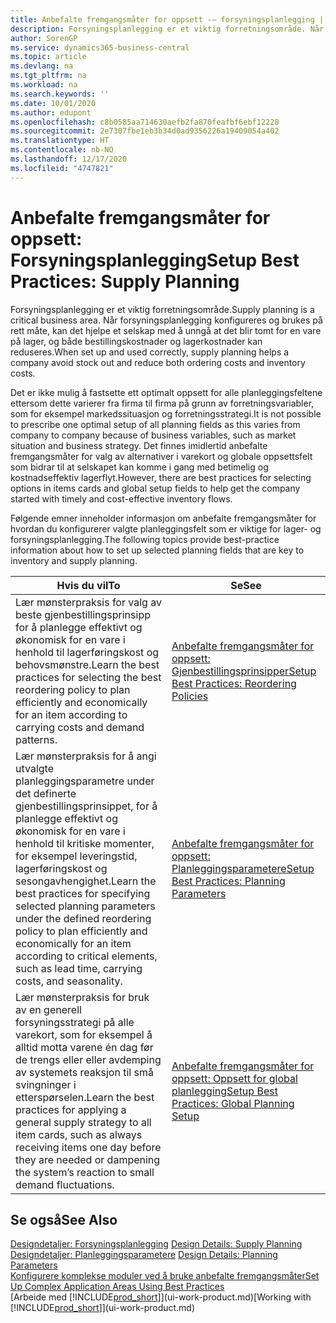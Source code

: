 ```yaml
---
title: Anbefalte fremgangsmåter for oppsett -– forsyningsplanlegging | Microsoft-dokumentasjon
description: Forsyningsplanlegging er et viktig forretningsområde. Når forsyningsplanlegging konfigureres og brukes på rett måte, kan det hjelpe et selskap med å unngå at det blir tomt for en vare på lager, og både bestillingskostnader og lagerkostnader kan reduseres.
author: SorenGP
ms.service: dynamics365-business-central
ms.topic: article
ms.devlang: na
ms.tgt_pltfrm: na
ms.workload: na
ms.search.keywords: ''
ms.date: 10/01/2020
ms.author: edupont
ms.openlocfilehash: c8b0585aa714630aefb2fa870feafbf6ebf12228
ms.sourcegitcommit: 2e7307fbe1eb3b34d0ad9356226a19409054a402
ms.translationtype: HT
ms.contentlocale: nb-NO
ms.lasthandoff: 12/17/2020
ms.locfileid: "4747821"
---
```

# <a name="setup-best-practices-supply-planning"></a><span data-ttu-id="cf3f9-104">Anbefalte fremgangsmåter for oppsett: Forsyningsplanlegging</span><span class="sxs-lookup"><span data-stu-id="cf3f9-104">Setup Best Practices: Supply Planning</span></span>
<span data-ttu-id="cf3f9-105">Forsyningsplanlegging er et viktig forretningsområde.</span><span class="sxs-lookup"><span data-stu-id="cf3f9-105">Supply planning is a critical business area.</span></span> <span data-ttu-id="cf3f9-106">Når forsyningsplanlegging konfigureres og brukes på rett måte, kan det hjelpe et selskap med å unngå at det blir tomt for en vare på lager, og både bestillingskostnader og lagerkostnader kan reduseres.</span><span class="sxs-lookup"><span data-stu-id="cf3f9-106">When set up and used correctly, supply planning helps a company avoid stock out and reduce both ordering costs and inventory costs.</span></span>  

 <span data-ttu-id="cf3f9-107">Det er ikke mulig å fastsette ett optimalt oppsett for alle planleggingsfeltene ettersom dette varierer fra firma til firma på grunn av forretningsvariabler, som for eksempel markedssituasjon og forretningsstrategi.</span><span class="sxs-lookup"><span data-stu-id="cf3f9-107">It is not possible to prescribe one optimal setup of all planning fields as this varies from company to company because of business variables, such as market situation and business strategy.</span></span> <span data-ttu-id="cf3f9-108">Det finnes imidlertid anbefalte fremgangsmåter for valg av alternativer i varekort og globale oppsettsfelt som bidrar til at selskapet kan komme i gang med betimelig og kostnadseffektiv lagerflyt.</span><span class="sxs-lookup"><span data-stu-id="cf3f9-108">However, there are best practices for selecting options in items cards and global setup fields to help get the company started with timely and cost-effective inventory flows.</span></span>  

 <span data-ttu-id="cf3f9-109">Følgende emner inneholder informasjon om anbefalte fremgangsmåter for hvordan du konfigurerer valgte planleggingsfelt som er viktige for lager- og forsyningsplanlegging.</span><span class="sxs-lookup"><span data-stu-id="cf3f9-109">The following topics provide best-practice information about how to set up selected planning fields that are key to inventory and supply planning.</span></span>  

|<span data-ttu-id="cf3f9-110">**Hvis du vil**</span><span class="sxs-lookup"><span data-stu-id="cf3f9-110">**To**</span></span>|<span data-ttu-id="cf3f9-111">**Se**</span><span class="sxs-lookup"><span data-stu-id="cf3f9-111">**See**</span></span>|  
|------------|-------------|  
|<span data-ttu-id="cf3f9-112">Lær mønsterpraksis for valg av beste gjenbestillingsprinsipp for å planlegge effektivt og økonomisk for en vare i henhold til lagerføringskost og behovsmønstre.</span><span class="sxs-lookup"><span data-stu-id="cf3f9-112">Learn the best practices for selecting the best reordering policy to plan efficiently and economically for an item according to carrying costs and demand patterns.</span></span>|[<span data-ttu-id="cf3f9-113">Anbefalte fremgangsmåter for oppsett: Gjenbestillingsprinsipper</span><span class="sxs-lookup"><span data-stu-id="cf3f9-113">Setup Best Practices: Reordering Policies</span></span>](setup-best-practices-reordering-policies.md)|  
|<span data-ttu-id="cf3f9-114">Lær mønsterpraksis for å angi utvalgte planleggingsparametre under det definerte gjenbestillingsprinsippet, for å planlegge effektivt og økonomisk for en vare i henhold til kritiske momenter, for eksempel leveringstid, lagerføringskost og sesongavhengighet.</span><span class="sxs-lookup"><span data-stu-id="cf3f9-114">Learn the best practices for specifying selected planning parameters under the defined reordering policy to plan efficiently and economically for an item according to critical elements, such as lead time, carrying costs, and seasonality.</span></span>|[<span data-ttu-id="cf3f9-115">Anbefalte fremgangsmåter for oppsett: Planleggingsparametere</span><span class="sxs-lookup"><span data-stu-id="cf3f9-115">Setup Best Practices: Planning Parameters</span></span>](setup-best-practices-planning-parameters.md)|  
|<span data-ttu-id="cf3f9-116">Lær mønsterpraksis for bruk av en generell forsyningsstrategi på alle varekort, som for eksempel å alltid motta varene én dag før de trengs eller eller avdemping av systemets reaksjon til små svingninger i etterspørselen.</span><span class="sxs-lookup"><span data-stu-id="cf3f9-116">Learn the best practices for applying a general supply strategy to all item cards, such as always receiving items one day before they are needed or dampening the system’s reaction to small demand fluctuations.</span></span>|[<span data-ttu-id="cf3f9-117">Anbefalte fremgangsmåter for oppsett: Oppsett for global planlegging</span><span class="sxs-lookup"><span data-stu-id="cf3f9-117">Setup Best Practices: Global Planning Setup</span></span>](setup-best-practices-global-planning-setup.md)|  

## <a name="see-also"></a><span data-ttu-id="cf3f9-118">Se også</span><span class="sxs-lookup"><span data-stu-id="cf3f9-118">See Also</span></span>  
 <span data-ttu-id="cf3f9-119">[Designdetaljer: Forsyningsplanlegging](design-details-supply-planning.md) </span><span class="sxs-lookup"><span data-stu-id="cf3f9-119">[Design Details: Supply Planning](design-details-supply-planning.md) </span></span>  
 <span data-ttu-id="cf3f9-120">[Designdetaljer: Planleggingsparametere](design-details-planning-parameters.md) </span><span class="sxs-lookup"><span data-stu-id="cf3f9-120">[Design Details: Planning Parameters](design-details-planning-parameters.md) </span></span>  
 [<span data-ttu-id="cf3f9-121">Konfigurere komplekse moduler ved å bruke anbefalte fremgangsmåter</span><span class="sxs-lookup"><span data-stu-id="cf3f9-121">Set Up Complex Application Areas Using Best Practices</span></span>](set-up-complex-application-areas-using-best-practices.md)  
 <span data-ttu-id="cf3f9-122">[Arbeide med [!INCLUDE[prod_short](includes/prod_short.md)]](ui-work-product.md)</span><span class="sxs-lookup"><span data-stu-id="cf3f9-122">[Working with [!INCLUDE[prod_short](includes/prod_short.md)]](ui-work-product.md)</span></span>
